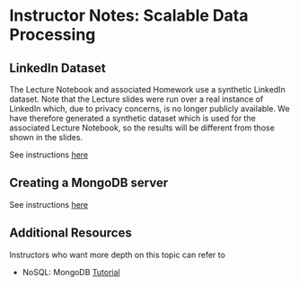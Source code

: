 # Instructor Notes: Scalable Data Processing

## LinkedIn Dataset 

The Lecture Notebook and associated Homework use a synthetic LinkedIn dataset.  Note that the Lecture slides were run over a real instance of LinkedIn which, due to privacy concerns, is no longer publicly available.  We have therefore generated a synthetic dataset which is used for the associated Lecture Notebook, so the results will be different from those shown in the slides.

See instructions [here](opends4all-resources/opends4all-data-and-knowledge-modeling/Instructor_Notes.md) 



## Creating a MongoDB server

See instructions [here](opends4all-resources/opends4all-data-and-knowledge-modeling/Instructor_Notes.md)


## Additional Resources

Instructors who want more depth on this topic can refer to

* NoSQL: MongoDB [Tutorial](https://www.tutorialspoint.com/mongodb/mongodb_overview.htm)


